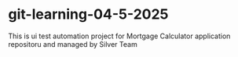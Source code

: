 # git-learning-04-5-2025
This is ui test automation project for Mortgage Calculator application repositoru and managed by Silver Team

